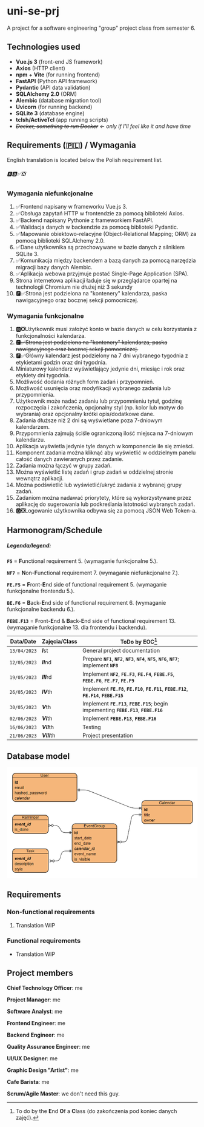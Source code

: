 # uni-se-prj
A project for a software engineering "group" project class from semester 6.

## Technologies used
* **Vue.js 3** (front-end JS framework)
* **Axios** (HTTP client)
* **npm** + **Vite** (for running frontend)
* **FastAPI** (Python API framework)
* **Pydantic** (API data validation)
* **SQLAlchemy 2.0** (ORM)
* **Alembic** (database migration tool)
* **Uvicorn** (for running backend)
* **SQLite 3** (database engine)
* **tclsh/ActiveTcl** (app running scripts)
* *~~Docker, something to run Docker~~ <- only if I'll feel like it and have time*

## Requirements (🇵🇱) / Wymagania
English translation is located below the Polish requirement list.

###### 🅵🅱✅❎

### Wymagania niefunkcjonalne

1. ✅Frontend napisany w frameworku Vue.js 3.
2. ✅Obsługa zapytań HTTP w frontendzie za pomocą biblioteki Axios.
3. ✅Backend napisany Pythonie z frameworkiem FastAPI.
4. ✅Walidacja danych w backendzie za pomocą biblioteki Pydantic.
5. ✅Mapowanie obiektowo-relacyjne (Object-Relational Mapping; ORM) za pomocą biblioteki SQLAlchemy 2.0.
6. ✅Dane użytkownika są przechowywane w bazie danych z silnikiem SQLite 3.
7. ✅Komunikacja między backendem a bazą danych za pomocą narzędzia migracji bazy danych Alembic.
8. ✅Aplikacja webowa przyjmuje postać Single-Page Application (SPA).
9. Strona internetowa aplikacji ładuje się w przeglądarce opartej na technologii Chromium nie dłużej niż 3 sekundy
10. 🅵✅Strona jest podzielona na "kontenery" kalendarza, paska nawigacyjnego oraz bocznej sekcji pomocniczej.

### Wymagania funkcjonalne

1. 🅱❎Użytkownik musi założyć konto w bazie danych w celu korzystania z funkcjonalności kalendarza.
2. ~~🅵✅Strona jest podzielona na "kontenery" kalendarza, paska nawigacyjnego oraz bocznej sekcji pomocniczej.~~
3. 🅵✅Główny kalendarz jest podzielony na 7 dni wybranego tygodnia z etykietami godzin oraz dni tygodnia.
4. Miniaturowy kalendarz wyświetlający jedynie dni, miesiąc i rok oraz etykiety dni tygodnia.
5. Możliwość dodania różnych form zadań i przypomnień.
6. Możliwość usunięcia oraz modyfikacji wybranego zadania lub przypomnienia.
7. Użytkownik może nadać zadaniu lub przypomnieniu tytuł, godzinę rozpoczęcia i zakończenia, opcjonalny styl (np. kolor lub motyw do wybrania) oraz opcjonalny krótki opis/dodatkowe dane.
8. Zadania dłuższe niż 2 dni są wyświetlane poza 7-dniowym kalendarzem.
9. Przypomnienia zajmują ściśle ograniczoną ilość miejsca na 7-dniowym kalendarzu.
10. Aplikacja wyświetla jedynie tyle danych w komponencie ile się zmieści.
11. Komponent zadania można kliknąć aby wyświetlić w oddzielnym panelu całość danych zawieranych przez zadanie.
12. Zadania można łączyć w grupy zadań.
13. Można wyświetlić listę zadań i grup zadań w oddzielnej stronie wewnątrz aplikacji.
14. Można podświetlić lub wyświetlić/ukryć zadania z wybranej grupy zadań.
15. Zadaniom można nadawać priorytety, które są wykorzystywane przez aplikację do sugerowania lub podkreślania istotności wybranych zadań.
16. 🅱❎Logowanie użytkownika odbywa się za pomocą JSON Web Token-a.

## Harmonogram/Schedule

##### **Legenda/legend:**
**`F5`** = **F**unctional requirement 5. (wymaganie funkcjonalne 5.).

**`NF7`** = **N**on-**F**unctional requirement 7. (wymaganie niefunkcjonalne 7.).

**`FE.F5`** = **F**ront-**E**nd side of functional requirement 5. (wymaganie funkcjonalne frontendu 5.).

**`BE.F6`** = **B**ack-**E**nd side of functional requirement 6. (wymaganie funkcjonalne backendu 6.).

**`FEBE.F13`** = **F**ront-**E**nd & **B**ack-**E**nd side of functional requirement 13. (wymaganie funkcjonalne 13. dla frontendu i backendu).

| Data/Date | Zajęcia/Class | ToDo by EOC[^1] |
| --- | --- | --- |
| `13/04/2023` | ***I***st | General project documentation |
| `12/05/2023` | ***II***nd | Prepare **`NF1`**, **`NF2`**, **`NF3`**, **`NF4`**, **`NF5`**, **`NF6`**, **`NF7`**; implement **`NF8`** |
| `19/05/2023` | ***III***rd | Implement **`NF2`**, **`FE.F3`**, **`FE.F4`**, **`FEBE.F5`**, **`FEBE.F6`**, **`FE.F7`**, **`FE.F9`** |d
| `26/05/2023` | ***IV***th | Implement **`FE.F8`**, **`FE.F10`**, **`FE.F11`**, **`FEBE.F12`**, **`FE.F14`**, **`FEBE.F15`** |
| `30/05/2023` | ***V***th | Implement **`FE.F13`**, **`FEBE.F15`**; begin impementing **`FEBE.F13`**, **`FEBE.F16`** |
| `02/06/2023` | ***VI***th | Implement **`FEBE.F13`**, **`FEBE.F16`** |
| `16/06/2023` | ***VII***th | Testing |
| `21/06/2023` | ***VIII***th | Project presentation |

[^1]: To do by the **E**nd **O**f a **C**lass (do zakończenia pod koniec danych zajęć).

## Database model

![ERD model (vCalendar-backend/database_erd.png)](./vCalendar-backend/database_erd.png)

## Requirements
### Non-functional requirements

1. Translation WIP

### Functional requirements

* Translation WIP

## Project members

**Chief Technology Officer**: me

**Project Manager**: me

**Software Analyst**: me

**Frontend Engineer**: me

**Backend Engineer**: me

**Quality Assurance Engineer**: me

**UI/UX Designer**: me

**Graphic Design "Artist"**: me

**Cafe Barista**: me

**Scrum/Agile Master**: we don't need this guy.
